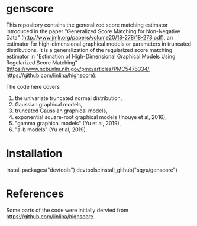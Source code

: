 # genscore
This repository contains the generalized score matching estimator introduced in the paper "Generalized Score Matching for Non-Negative Data" (http://www.jmlr.org/papers/volume20/18-278/18-278.pdf), an estimator for high-dimensional graphical models or parameters in truncated distributions. It is a generalization of the regularized score matching estimator in "Estimation of High-Dimensional Graphical Models Using Regularized Score Matching" (https://www.ncbi.nlm.nih.gov/pmc/articles/PMC5476334/, https://github.com/linlina/highscore).

The code here covers 
1. the univariate truncated normal distribution, 
1. Gaussian graphical models, 
1. truncated Gaussian graphical models, 
1. exponential square-root graphical models (Inouye et al, 2016),
1. "gamma graphical models" (Yu et al, 2019),
1. "a-b models" (Yu et al, 2019).

# Installation
install.packages("devtools")
devtools::install_github("sqyu/genscore")

# References
Some parts of the code were initially dervied from https://github.com/linlina/highscore.
